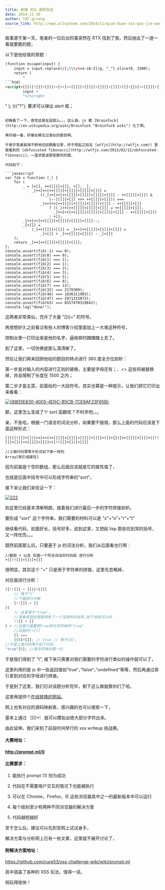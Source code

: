 ```yaml
---
title: 前端 XSS 高阶玩法
date: 2014-11-30
author: TAT.gctang
source_link: http://www.alloyteam.com/2014/11/qian-duan-xss-gao-jie-wan-fa/
---
```


故事源于某一天，笔者的一位后台同事突然在 RTX 找到了我，然后抛出了一道一看就要跪的题，

以下是他给我的原题：

````html
(function escape(input) {
    input = input.replace(/[;\\\/<>a-zA-Z]/g, "_").slice(0, 1500);
    return (
        "
```html
<script>[][([![]]+[])[++[++[++[[]][+[]]][+[]]][+[]]]+([]+{})[++[[]][+[]]]+([!![]]+[])[++[[]][+[]]]+([!![]]+[])[+[]]]" +
        input +
        "</script>
````

 "
    );
})("?");
要求可以弹出 alert 框；

````

初略看了一下，感觉这是在逗我么。。。这么搞，js 都 [Brainfuck](http://en.wikipedia.org/wiki/Brainfuck "Brainfuck wiki") 化了啊。

再仔细一看，好像在哪见过类似的题目啊。

于是乎笔者脑海不断地往前翻看记录，终于想起之前在 [wtfjs](http://wtfjs.com/) 里面看到的 [obfuscated fibonacci](http://wtfjs.com/2013/02/12/obfuscated-fibonacci)，一道求斐波那契数列的题，

代码如下：

```javascript
var fib = function (_) {
    for (
        _ = [+[], ++[[]][+[]], +[], _],
            _[++[++[++[[]][+[]]][+[]]][+[]]] =
                ((_[++[++[++[[]][+[]]][+[]]][+[]]] - ++[[]][+[]]) &
                    (--[[]][+[]] >>> ++[[]][+[]])) ===
                _[++[++[++[[]][+[]]][+[]]][+[]]] - ++[[]][+[]]
                    ? ((_[++[++[[]][+[]]][+[]]] = ++[[]][+[]]),
                      _[++[++[++[[]][+[]]][+[]]][+[]]] - ++[[]][+[]])
                    : +[];
        _[++[++[++[[]][+[]]][+[]]][+[]]]--;
        _[+[]] =
            (_[++[[]][+[]]] = _[++[++[[]][+[]]][+[]]] =
                _[+[]] + _[++[[]][+[]]]) - _[+[]]
    );
    return _[++[++[[]][+[]]][+[]]];
};
console.assert(fib(-1) === 0);
console.assert(fib(0) === 0);
console.assert(fib(1) === 1);
console.assert(fib(2) === 1);
console.assert(fib(3) === 2);
console.assert(fib(4) === 3);
console.assert(fib(5) === 5);
console.assert(fib(6) === 8);
console.assert(fib(7) === 13);
console.assert(fib(32) === 2178309);
console.assert(fib(46) === 1836311903);
console.assert(fib(47) === 2971215073);
console.assert(fib(63) === 6557470319842);
console.log("done!");
````

这两者非常类似，充斥了大量 "\[]()+" 的符号。

再想想好久之前看过有些人的博客介绍里面加上一大堆这种符号，

控制台里一打印出来是他的名字，逼格顿时蹭蹭蹭上去了。

到了这里，一切仿佛是那么滴清晰了。

然后让我们再来回顾他给的题目的特点进行 360 度全方位剖析：

第一步是对输入的内容进行正则的替换，主要是字母还有；、&lt;> 这些将被替换掉，并且限制了长度在 1500 之内；

第二步才是主菜，前面给的一大段符号，其实也算是一种提示，让我们把它打印出来看看：

[![{88D5E830-4005-4D5C-B5CB-7CE9AF23F65B}](http://www.alloyteam.com/wp-content/uploads/2014/11/88D5E830-4005-4D5C-B5CB-7CE9AF23F65B.png)](http://www.alloyteam.com/wp-content/uploads/2014/11/88D5E830-4005-4D5C-B5CB-7CE9AF23F65B.png)

额，这里怎么变成了个 sort 函数呢？不科学吧。。。

亲，不急哈，根据一门语言的词法分析，如果要不报错，那么上面的代码应该是下面这种形式：

    [][([![]]+[])[++[++[++[[]][+[]]][+[]]][+[]]]+([]+{})[++[[]][+[]]]+([!![]]+[])[++[[]][+[]]]+([!![]]+[])[+[]]]
     
    //上面代码需等于形式如下面一样的
    Array[索引或属性]

因为前面是个空的数组，那么后面应该就是它的属性值了，

也就是后面中括号中可以形成字符串的”sort“，

接下来让我们来验证一下：

[![222](http://www.alloyteam.com/wp-content/uploads/2014/11/222.png)](http://www.alloyteam.com/wp-content/uploads/2014/11/222.png)

到这里已经基本清晰明朗，接着我们进行最后一步的字符拼接剖析。

要形成 "sort" 这个字符串，我们需要的材料可以是 "s"+"o"+"r"+"t"

继续看代码，前面好长，括号好多，说到这里，又想起 lisp 那些坑到哭的括号，又一阵忧伤。。。

既然前面那么坑，只要基于 js 的词法分析，我们从后面看也行啊：

    //截取 + 以及 后面一个符合词法的代码段 进行分析
    +([!![]]+[])[+[]]

很明显，其实这个 "+" 只是用于字符串的拼接，这里先忽略掉，

对后面进行分析：

```javascript
([!![]] + [])[+[]](
    // 等于"t"
    //下面进行分解
    [!![]] + []
)(
    // 这里等于"true",
    //笔者感觉这里面用多了一个没用的中括号,如下也是可以的
    !![] + []
) + //这是只是要把true转为字符串的"true"
    //后面的[+[]]
    [] ===
    (0)[+[]]; // true // 等于[0]；
//于是上面代码等于如下代码
"true"[0]; //取字符串的第一位
```

于是我们得到了 "t", 接下来只需要对我们需要的字符进行类似的操作就可以了，

这里利用的是 js 中一些返回值如”true“，”false“，”undefined“等等，然后再通过索引拿到对应的字母进行拼接。

于是到了这里，我们已对该题分析完毕，剩下这么做就靠你们了哈。

这里再提供个[在线转换的网站](http://discogscounter.getfreehosting.co.uk/js-noalnum.php?txt=alert%28%22a%22%29 "js-noalnum")。

网上也有对应的源码映射表，感兴趣的也可以搜索一下，

基本上通过   \[]()+!   就可以模拟出绝大部分字符出来。

由此延伸，我们来到了前段时间举行的 xss writeup 挑战赛。

#### 大赛地址：

#### <http://prompt.ml/0>

#### 比赛要求：

1. 能执行 prompt (1) 则为成功

2. 代码在不需要用户交互的情况下也能被执行

3. 可以在 Chrome，Firefox，IE 这些浏览器其中之一的最新版本中可以运行

4. 每个级别至少有两种不同浏览器的解决方案

5. 代码越短越好

至于怎么玩，建议可以先到官网上试试身手，

解决方案与分析网上已有一些文章，这里就不展开讨论了，

#### 附解决方案地址：

<https://github.com/cure53/xss-challenge-wiki/wiki/prompt.ml>

其中涵盖了各种的 XSS 玩法，值得一读。

祝玩得愉快！